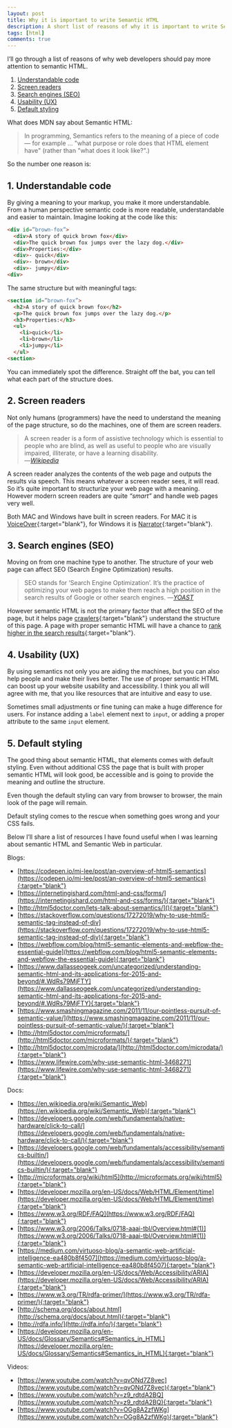 ```yaml
---
layout: post
title: Why it is important to write Semantic HTML
description: A short list of reasons of why it is important to write Semantic HTML
tags: [html]
comments: true
---
```


I’ll go through a list of reasons of why web developers should pay more attention to semantic HTML.

1. [Understandable code](#1-understandable-code)
2. [Screen readers](#2-screen-readers)
3. [Search engines (SEO)](#3-search-engines-seo)
4. [Usability (UX)](#4-usability-ux)
5. [Default styling](#5-default-styling)


What does MDN say about Semantic HTML:
> In programming, Semantics refers to the meaning of a piece of code — for example ... "what purpose or role does that HTML element have" (rather than "what does it look like?".)

So the number one reason is:

## 1. Understandable code

By giving a meaning to your markup, you make it more understandable. From a human perspective semantic code is more readable, understandable and easier to maintain. Imagine looking at the code like this:

```html
<div id=”brown-fox”>
  <div>A story of quick brown fox</div>
  <div>The quick brown fox jumps over the lazy dog.</div>
  <div>Properties:</div>
  <div>- quick</div>
  <div>- brown</div>
  <div>- jumpy</div>
<div>
```

The same structure but with meaningful tags:
```html
<section id=”brown-fox”>
  <h2>A story of quick brown fox</h2>
  <p>The quick brown fox jumps over the lazy dog.</p>
  <h3>Properties:</h3>
  <ul>
    <li>quick</li>
    <li>brown</li>
    <li>jumpy</li>
  </ul>
<section>
```
You can immediately spot the difference. Straight off the bat, you can tell what each part of the structure does.

## 2. Screen readers
Not only humans (programmers) have the need to understand the meaning of the page structure, so do the machines, one of them are screen readers.

<blockquote>
  A screen reader is a form of assistive technology which is essential to people who are blind, as well as useful to people who are visually impaired, illiterate, or have a learning disability.	<br />
	&mdash;<cite><a href="https://en.wikipedia.org/wiki/Screen_reader" target="_blank">Wikipedia</a></cite>
</blockquote>

A screen reader analyzes the contents of the web page and outputs the results via speech. This means whatever a screen reader sees, it will read. So it’s quite important to structurize your web page with a meaning. However modern screen readers are quite *“smart”* and handle web pages very well.

Both MAC and Windows have built in screen readers. For MAC it is [VoiceOver](https://www.apple.com/accessibility/mac/vision/){:target="blank"}, for Windows it is [Narrator](https://support.microsoft.com/en-us/help/22798/windows-10-complete-guide-to-narrator){:target="blank"}.

## 3. Search engines (SEO)
Moving on from one machine type to another. The structure of your web page can affect SEO (Search Engine Optimization) results.

<blockquote>
  SEO stands for ‘Search Engine Optimization’. It’s the practice of optimizing your web pages to make them reach a high position in the search results of Google or other search engines.
	&mdash;<cite><a href="https://yoast.com/what-is-seo/" target="_blank">YOAST</a></cite>
</blockquote>

However semantic HTML is not the primary factor that affect the SEO of the page, but it helps page [crawlers](https://www.google.com/search/howsearchworks/crawling-indexing/){:target="blank"} understand the structure of this page. A page with proper semantic HTML will have a chance to [rank higher in the search results](https://www.inboundnow.com/html5-semantic-elements-mean-seo/){:target="blank"}.

## 4. Usability (UX)

By using semantics not only you are aiding the machines, but you can also help people and make their lives better. The use of proper semantic HTML can boost up your website usability and accessibility. I think you all will agree with me, that you like resources that are intuitive and easy to use.

Sometimes small adjustments or fine tuning can make a huge difference for users. For instance adding a `label` element next to `input`, or adding a proper attribute to the same `input` element.

## 5. Default styling

The good thing about semantic HTML, that elements comes with default styling. Even without additional CSS the page that is built with proper semantic HTML will look good, be accessible and is going to provide the meaning and outline the structure.

Even though the default styling can vary from browser to browser, the main look of the page will remain.

Default styling comes to the rescue when something goes wrong and your CSS fails.

Below I’ll share a list of resources I have found useful when I was learning about semantic HTML and Semantic Web in particular.


Blogs:
* [https://codepen.io/mi-lee/post/an-overview-of-html5-semantics](https://codepen.io/mi-lee/post/an-overview-of-html5-semantics){:target="blank"}
* [https://internetingishard.com/html-and-css/forms/](https://internetingishard.com/html-and-css/forms/){:target="blank"}
* [http://html5doctor.com/lets-talk-about-semantics/](){:target="blank"}
* [https://stackoverflow.com/questions/17272019/why-to-use-html5-semantic-tag-instead-of-div](https://stackoverflow.com/questions/17272019/why-to-use-html5-semantic-tag-instead-of-div){:target="blank"}
* [https://webflow.com/blog/html5-semantic-elements-and-webflow-the-essential-guide](https://webflow.com/blog/html5-semantic-elements-and-webflow-the-essential-guide){:target="blank"}
* [https://www.dallasseogeek.com/uncategorized/understanding-semantic-html-and-its-applications-for-2015-and-beyond/#.WdRs79MjFTY](https://www.dallasseogeek.com/uncategorized/understanding-semantic-html-and-its-applications-for-2015-and-beyond/#.WdRs79MjFTY){:target="blank"}
* [https://www.smashingmagazine.com/2011/11/our-pointless-pursuit-of-semantic-value/](https://www.smashingmagazine.com/2011/11/our-pointless-pursuit-of-semantic-value/){:target="blank"}
* [http://html5doctor.com/microformats/](http://html5doctor.com/microformats/){:target="blank"}
* [http://html5doctor.com/microdata/](http://html5doctor.com/microdata/){:target="blank"}
* [https://www.lifewire.com/why-use-semantic-html-3468271](https://www.lifewire.com/why-use-semantic-html-3468271){:target="blank"}

Docs:
* [https://en.wikipedia.org/wiki/Semantic_Web](https://en.wikipedia.org/wiki/Semantic_Web){:target="blank"}
* [https://developers.google.com/web/fundamentals/native-hardware/click-to-call/](https://developers.google.com/web/fundamentals/native-hardware/click-to-call/){:target="blank"}
* [https://developers.google.com/web/fundamentals/accessibility/semantics-builtin/](https://developers.google.com/web/fundamentals/accessibility/semantics-builtin/){:target="blank"}
* [http://microformats.org/wiki/html5](http://microformats.org/wiki/html5){:target="blank"}
* [https://developer.mozilla.org/en-US/docs/Web/HTML/Element/time](https://developer.mozilla.org/en-US/docs/Web/HTML/Element/time){:target="blank"}
* [https://www.w3.org/RDF/FAQ](https://www.w3.org/RDF/FAQ){:target="blank"}
* [https://www.w3.org/2006/Talks/0718-aaai-tbl/Overview.html#(1)](https://www.w3.org/2006/Talks/0718-aaai-tbl/Overview.html#(1)){:target="blank"}
* [https://medium.com/virtuoso-blog/a-semantic-web-artificial-intelligence-ea480b8f4507](https://medium.com/virtuoso-blog/a-semantic-web-artificial-intelligence-ea480b8f4507){:target="blank"}
* [https://developer.mozilla.org/en-US/docs/Web/Accessibility/ARIA](https://developer.mozilla.org/en-US/docs/Web/Accessibility/ARIA){:target="blank"}
* [https://www.w3.org/TR/rdfa-primer/](https://www.w3.org/TR/rdfa-primer/){:target="blank"}
* [http://schema.org/docs/about.html](http://schema.org/docs/about.html){:target="blank"}
* [http://rdfa.info/](http://rdfa.info/){:target="blank"}
* [https://developer.mozilla.org/en-US/docs/Glossary/Semantics#Semantics_in_HTML](https://developer.mozilla.org/en-US/docs/Glossary/Semantics#Semantics_in_HTML){:target="blank"}

Videos:
* [https://www.youtube.com/watch?v=qvONd7Z8vec](https://www.youtube.com/watch?v=qvONd7Z8vec){:target="blank"}
* [https://www.youtube.com/watch?v=z9_rdtdA2BQ](https://www.youtube.com/watch?v=z9_rdtdA2BQ){:target="blank"}
* [https://www.youtube.com/watch?v=OGg8A2zfWKg](https://www.youtube.com/watch?v=OGg8A2zfWKg){:target="blank"}











